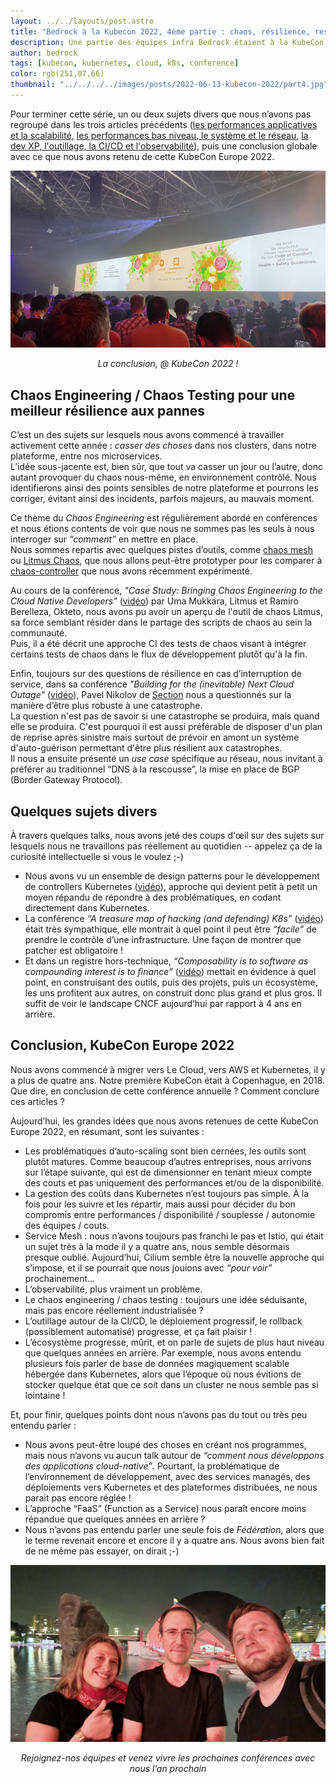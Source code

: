 ```yaml
---
layout: ../../layouts/post.astro
title: "Bedrock à la Kubecon 2022, 4ème partie : chaos, résilience, ressenti global et conclusion générale…"
description: Une partie des équipes infra Bedrock étaient à la KubeCon 2022, voici leur retour d'expérience.
author: bedrock
tags: [kubecon, kubernetes, cloud, k8s, conference]
color: rgb(251,87,66)
thumbnail: "../../../../images/posts/2022-06-13-kubecon-2022/part4.jpg"
---
```


Pour terminer cette série, un ou deux sujets divers que nous n’avons pas regroupé dans les trois articles précédents
([les performances applicatives et la scalabilité](/2022/06/13/kubecon-2022-part-1.html), 
[les performances bas niveau, le système et le réseau](/2022/06/14/kubecon-2022-part-2.html),
[la dev XP, l'outillage, la CI/CD et l'observabilité](/2022/06/15/kubecon-2022-part-3.html)), 
puis une conclusion globale avec ce que nous avons retenu de cette KubeCon Europe 2022.

!["KubeCon 2022 part4"](/images/posts/2022-06-13-kubecon-2022/part4.jpg)
<center><i>La conclusion, @ KubeCon 2022 !</i></center>


## Chaos Engineering / Chaos Testing pour une meilleur résilience aux pannes

C’est un des sujets sur lesquels nous avons commencé à travailler activement cette année : *casser des choses* dans nos clusters, dans notre plateforme, entre nos microservices.  
L’idée sous-jacente est, bien sûr, que tout va casser un jour ou l’autre, donc autant provoquer du chaos nous-même, en environnement contrôlé. Nous identifierons ainsi des points sensibles de notre plateforme et pourrons les corriger, évitant ainsi des incidents, parfois majeurs, au mauvais moment.

Ce thème du *Chaos Engineering* est régulièrement abordé en conférences et nous étions contents de voir que nous ne sommes pas les seuls à nous interroger sur *“comment”* en mettre en place.  
Nous sommes repartis avec quelques pistes d’outils, comme [chaos mesh](https://chaos-mesh.org/) ou [Litmus Chaos](https://litmuschaos.io/), que nous allons peut-être prototyper pour les comparer à [chaos-controller](https://github.com/DataDog/chaos-controller) que nous avons récemment expérimenté.

Au cours de la conférence, *"Case Study: Bringing Chaos Engineering to the Cloud Native Developers"* ([vidéo](https://www.youtube.com/watch?v=KSl-oKk6TPA)) par Uma Mukkara, Litmus et Ramiro Berelleza, Okteto, nous avons pu avoir un aperçu de l'outil de chaos Litmus, sa force semblant résider dans le partage des scripts de chaos au sein la communauté.  
Puis, il a été décrit une approche CI des tests de chaos visant à intégrer certains tests de chaos dans le flux de développement plutôt qu'à la fin.

Enfin, toujours sur des questions de résilience en cas d’interruption de service, dans sa conférence *"Building for the (inevitable) Next Cloud Outage"* ([vidéo](https://www.youtube.com/watch?v=02a8VB__UQ4)), Pavel Nikolov de [Section](https://www.section.io/) nous a questionnés sur la manière d’être plus robuste à une catastrophe.  
La question n'est pas de savoir si une catastrophe se produira, mais quand elle se produira. C'est pourquoi il est aussi préférable de disposer d'un plan de reprise après sinistre mais surtout de prévoir en amont un système d'auto-guérison permettant d'être plus résilient aux catastrophes.  
Il nous a ensuite présenté un *use case* spécifique au réseau, nous invitant à préférer au traditionnel “DNS à la rescousse”, la mise en place de BGP (Border Gateway Protocol).


## Quelques sujets divers

À travers quelques talks, nous avons jeté des coups d'œil sur des sujets sur lesquels nous ne travaillons pas réellement au quotidien -- appelez ça de la curiosité intellectuelle si vous le voulez ;-)

 * Nous avons vu un ensemble de design patterns pour le développement de controllers Kubernetes ([vidéo](https://www.youtube.com/watch?v=I1-s7AxD1Ls)), approche qui devient petit à petit un moyen répandu de répondre à des problématiques, en codant directement dans Kubernetes.
 * La conférence *“A treasure map of hacking (and defending) K8s”* ([vidéo](https://www.youtube.com/watch?v=1HbwfpE4XKY)) était très sympathique, elle montrait à quel point il peut être *“facile”* de prendre le contrôle d’une infrastructure. Une façon de montrer que patcher est obligatoire !
 * Et dans un registre hors-technique, *“Composability is to software as compounding interest is to finance”* ([vidéo](https://www.youtube.com/watch?v=25aVkm89ZT8)) mettait en évidence à quel point, en construisant des outils, puis des projets, puis un écosystème, les uns profitent aux autres, on construit donc plus grand et plus gros. Il suffit de voir le landscape CNCF aujourd’hui par rapport à 4 ans en arrière.


## Conclusion, KubeCon Europe 2022

Nous avons commencé à migrer vers Le Cloud, vers AWS et Kubernetes, il y a plus de quatre ans. Notre première KubeCon était à Copenhague, en 2018. Que dire, en conclusion de cette conférence annuelle ? Comment conclure ces articles ?

Aujourd’hui, les grandes idées que nous avons retenues de cette KubeCon Europe 2022, en résumant, sont les suivantes :

 * Les problématiques d’auto-scaling sont bien cernées, les outils sont plutôt matures. Comme beaucoup d’autres entreprises, nous arrivons sur l’étape suivante, qui est de dimensionner en tenant mieux compte des couts et pas uniquement des performances et/ou de la disponibilité.
 * La gestion des coûts dans Kubernetes n’est toujours pas simple. À la fois pour les suivre et les répartir, mais aussi pour décider du bon compromis entre performances / disponibilité / souplesse / autonomie des équipes / couts.
 * Service Mesh : nous n’avons toujours pas franchi le pas et Istio, qui était un sujet très à la mode il y a quatre ans, nous semble désormais presque oublié. Aujourd’hui, Cilium semble être la nouvelle approche qui s’impose, et il se pourrait que nous jouions avec *“pour voir”* prochainement…
 * L’observabilité, plus vraiment un problème.
 * Le chaos engineering / chaos testing : toujours une idée séduisante, mais pas encore réellement industrialisée ?
 * L’outillage autour de la CI/CD, le déploiement progressif, le rollback (possiblement automatisé) progresse, et ça fait plaisir !
 * L’écosystème progresse, mûrit, et on parle de sujets de plus haut niveau que quelques années en arrière. Par exemple, nous avons entendu plusieurs fois parler de base de données magiquement scalable hébergée dans Kubernetes, alors que l’époque où nous évitions de stocker quelque état que ce soit dans un cluster ne nous semble pas si lointaine !

Et, pour finir, quelques points dont nous n’avons pas du tout ou très peu entendu parler :

 * Nous avons peut-être loupé des choses en créant nos programmes, mais nous n’avons vu aucun talk autour de *“comment nous développons des applications cloud-native”*. Pourtant, la problématique de l’environnement de développement, avec des services managés, des déploiements vers Kubernetes et des plateformes distribuées, ne nous parait pas encore réglée !
 * L’approche “FaaS” (Function as a Service) nous paraît encore moins répandue que quelques années en arrière ?
 * Nous n’avons pas entendu parler une seule fois de *Fédération*, alors que le terme revenait encore et encore il y a quatre ans. Nous avons bien fait de ne même pas essayer, on dirait ;-)


!["La fin d'une aventure !"](/images/posts/2022-06-13-kubecon-2022/end-part4.jpg)
<center><i>Rejoignez-nos équipes et venez vivre les prochaines conférences avec nous l’an prochain</i></center>

